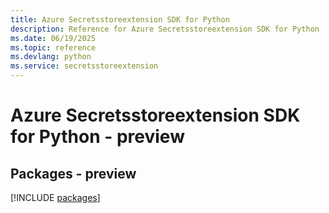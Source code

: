 ```yaml
---
title: Azure Secretsstoreextension SDK for Python
description: Reference for Azure Secretsstoreextension SDK for Python
ms.date: 06/19/2025
ms.topic: reference
ms.devlang: python
ms.service: secretsstoreextension
---
```

# Azure Secretsstoreextension SDK for Python - preview
## Packages - preview
[!INCLUDE [packages](secretsstoreextension-index.md)]
